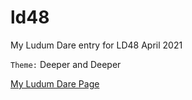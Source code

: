 # ld48
My Ludum Dare entry for LD48 April 2021

`Theme:` Deeper and Deeper


[My Ludum Dare Page](https://ldjam.com/users/zealous-coder/)
